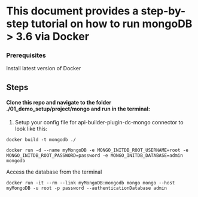 # This document provides a step-by-step tutorial on how to run mongoDB > 3.6 via Docker
### Prerequisites

Install latest version of Docker

## Steps
#### Clone this repo and navigate to the folder ./01_demo_setup/project/mongo and run in the terminal:

1. Setup your config file for api-builder-plugin-dc-mongo connector to look like this:


```
docker build -t mongodb ./
```
```
docker run -d --name myMongoDB -e MONGO_INITDB_ROOT_USERNAME=root -e MONGO_INITDB_ROOT_PASSWORD=password -e MONGO_INITDB_DATABASE=admin mongodb
```
Access the database from the terminal
```
docker run -it --rm --link myMongoDB:mongodb mongo mongo --host myMongoDB -u root -p password --authenticationDatabase admin
```

